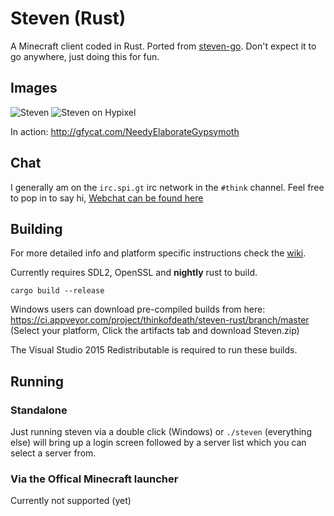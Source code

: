 # Steven (Rust)

A Minecraft client coded in Rust. Ported from [steven-go](https://github.com/Thinkofname/steven-go).
Don't expect it to go anywhere, just doing this for fun.

## Images

![Steven](https://i.imgur.com/RRspOQF.png)
![Steven on Hypixel](https://i.imgur.com/YMioc6J.png)


In action: http://gfycat.com/NeedyElaborateGypsymoth

## Chat

I generally am on the `irc.spi.gt` irc network in the `#think` channel.
Feel free to pop in to say hi, [Webchat can be found here](https://irc.spi.gt/iris/?channels=think)

## Building
For more detailed info and platform specific instructions check the [wiki](https://github.com/Thinkofname/steven-rust/wiki/Compiling-and-or-running).

Currently requires SDL2, OpenSSL and **nightly** rust to build.

`cargo build --release`

Windows users can download pre-compiled builds from here: https://ci.appveyor.com/project/thinkofdeath/steven-rust/branch/master
(Select your platform, Click the artifacts tab and download Steven.zip)

The Visual Studio 2015 Redistributable is required to run these builds.

## Running

### Standalone

Just running steven via a double click (Windows) or `./steven` (everything else)
will bring up a login screen followed by a server list which you can select a server
from.

### Via the Offical Minecraft launcher

Currently not supported (yet)
